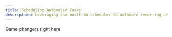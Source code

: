 ```yaml
---
title: Scheduling Automated Tasks
description: Leveraging the built-in scheduler to automate recurring actions in your smart contracts.
---
```


Game changers right here